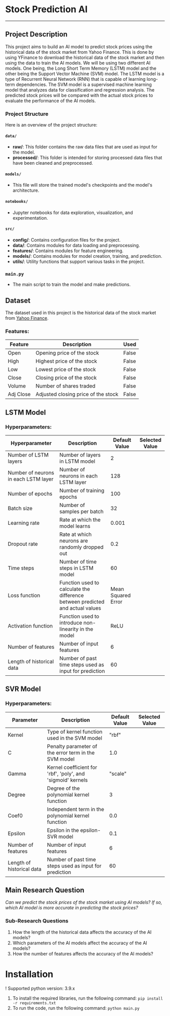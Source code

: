 # Stock Prediction AI
---

## Project Description

This project aims to build an AI model to predict stock prices using the historical data of the stock market from Yahoo Finance. This is done by using YFinance to download the historical data of the stock market and then using the data to train the AI models. We will be using two different AI models. One being, the Long Short Term Memory (LSTM) model and the other being the Support Vector Machine (SVM) model. The LSTM model is a type of Recurrent Neural Network (RNN) that is capable of learning long-term dependencies. The SVM model is a supervised machine learning model that analyzes data for classification and regression analysis. The predicted stock prices will be compared with the actual stock prices to evaluate the performance of the AI models. 

### Project Structure
Here is an overview of the project structure:

#### `data/`
- **raw/**: This folder contains the raw data files that are used as input for the model.
- **processed/**: This folder is intended for storing processed data files that have been cleaned and preprocessed.

#### `models/`
- This file will store the trained model's checkpoints and the model's architecture.

#### `notebooks/`
- Jupyter notebooks for data exploration, visualization, and experimentation.

#### `src/`
- **config/**: Contains configuration files for the project.
- **data/**: Contains modules for data loading and preprocessing.
- **features/**: Contains modules for feature engineering.
- **models/**: Contains modules for model creation, training, and prediction.
- **utils/**: Utility functions that support various tasks in the project.

### `main.py`
- The main script to train the model and make predictions.

## Dataset
The dataset used in this project is the historical data of the stock market from [Yahoo Finance](https://finance.yahoo.com/).

### Features:
| Feature                | Description                       | Used |
|------------------------|-----------------------------------|------|
| Open                   | Opening price of the stock         | False  |
| High                   | Highest price of the stock         | False  |
| Low                    | Lowest price of the stock          | False  |
| Close                  | Closing price of the stock         | False  |
| Volume                 | Number of shares traded            | False  |
| Adj Close              | Adjusted closing price of the stock | False  |

## LSTM Model
### Hyperparameters:
| Hyperparameter          | Description                       | Default Value | Selected Value |
|-------------------------|-----------------------------------|---------------|----------------|
| Number of LSTM layers   | Number of layers in LSTM model    | 2             |                |
| Number of neurons in each LSTM layer | Number of neurons in each LSTM layer | 128           |                |
| Number of epochs        | Number of training epochs          | 100           |                |
| Batch size              | Number of samples per batch        | 32            |                |
| Learning rate           | Rate at which the model learns     | 0.001         |                |
| Dropout rate            | Rate at which neurons are randomly dropped out | 0.2           |                |
| Time steps              | Number of time steps in LSTM model | 60            |                |
| Loss function           | Function used to calculate the difference between predicted and actual values | Mean Squared Error |                |
| Activation function     | Function used to introduce non-linearity in the model | ReLU          |                |
| Number of features      | Number of input features           | 6             |                |
| Length of historical data | Number of past time steps used as input for prediction | 60            |

## SVR Model
### Hyperparameters:
| Parameter              | Description                       | Default Value | Selected Value |
|------------------------|-----------------------------------|---------------|----------------|
| Kernel                 | Type of kernel function used in the SVM model | "rbf"         |                |
| C                      | Penalty parameter of the error term in the SVM model | 1.0           |                |
| Gamma                  | Kernel coefficient for 'rbf', 'poly', and 'sigmoid' kernels | "scale"       |                |
| Degree                 | Degree of the polynomial kernel function | 3             |                |
| Coef0                  | Independent term in the polynomial kernel function | 0.0           |                |
| Epsilon                | Epsilon in the epsilon-SVR model | 0.1           |                |
| Number of features     | Number of input features           | 6             |                |
| Length of historical data | Number of past time steps used as input for prediction | 60            |                
  

## Main Research Question
*Can we predict the stock prices of the stock market using AI models? If so, which AI model is more accurate in predicting the stock prices?*

### Sub-Research Questions
1. How the length of the historical data affects the accuracy of the AI models?
2. Which parameters of the AI models affect the accuracy of the AI models?
3. How the number of features affects the accuracy of the AI models?

# Installation
! Supported python version: 3.9.x

1) To install the required libraries, run the following command:
```pip install -r requirements.txt```
2) To run the code, run the following command:
```python main.py```
